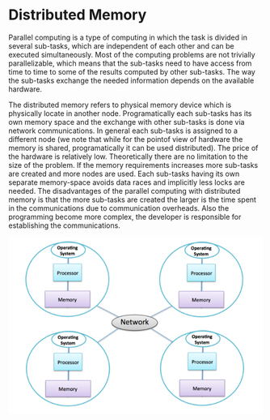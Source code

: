 # Distributed Memory

Parallel computing is a type of computing in which the task is divided in several sub-tasks, which are independent of each other and can be executed simultaneously. Most of the computing problems are not trivially parallelizable, which means that the sub-tasks need to have access from time to time to some of the results computed by other sub-tasks. The way the sub-tasks exchange the needed information depends on the available hardware.

The distributed memory refers to physical memory device which is physically locate in another node. Programatically each sub-tasks has its own memory space and the exchange with other sub-tasks is done via network communications. In general each sub-tasks is assigned to a different node (we note that while for the pointof view of hardware the memory is shared, programatically it can be used distributed). The price of the hardware is relatively low. Theoretically there are no limitation to the size of the problem. If the memory requirements increases more sub-tasks are created and more nodes are used. Each sub-tasks having its own separate memory-space avoids data races and implicitly less locks are needed. The disadvantages of the parallel computing with distributed memory is that the more sub-tasks are created the larger is the time spent in the communications due to communication overheads. Also the programming become more complex, the developer is responsible for establishing the communications.


![Diagram of distributed memory system](images/distributed-memory-architecture.png)
